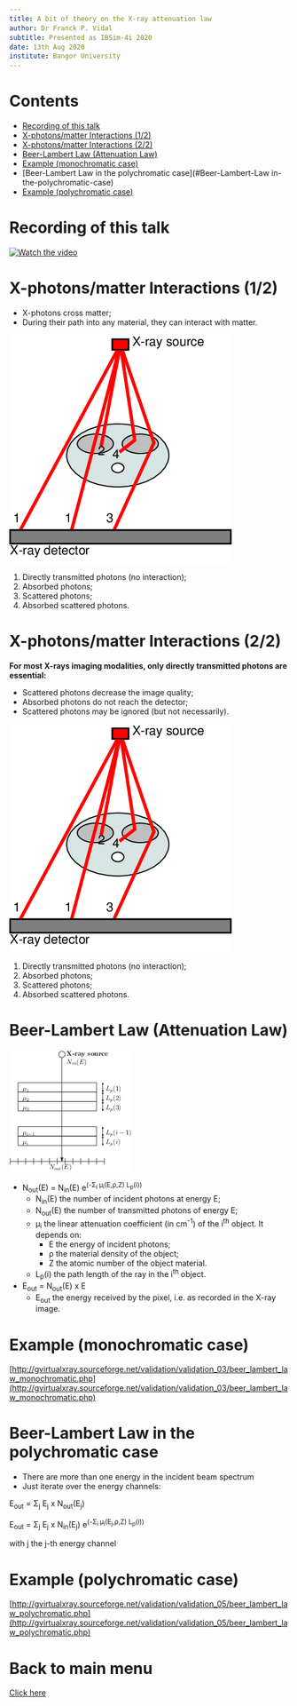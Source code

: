 ```yaml
---
title: A bit of theory on the X-ray attenuation law
author: Dr Franck P. Vidal
subtitle: Presented as IBSim-4i 2020
date: 13th Aug 2020
institute: Bangor University
---
```


# Contents

- [Recording of this talk](#Recording-of-this-talk)
- [X-photons/matter Interactions (1/2)](#X-photons-matter-Interactions-12)
- [X-photons/matter Interactions (2/2)](#X-photons-matter-Interactions-22)
- [Beer-Lambert Law (Attenuation Law)](#Beer-Lambert-Law-Attenuation-Law-)
- [Example (monochromatic case)](#Example-monochromatic-case-)
- [Beer-Lambert Law in the polychromatic case](#Beer-Lambert-Law in-the-polychromatic-case)
- [Example (polychromatic case)](#Example-polychromatic-case)

# Recording of this talk

[![Watch the video](https://img.youtube.com/vi/C9uglfLAm-g/0.jpg)](https://youtu.be/C9uglfLAm-g "A bit of theory on the X-ray attenuation law")


# X-photons/matter Interactions (1/2)

- X-photons cross matter;
- During their path into any material, they can interact with matter.

![*Illustration of X-ray photon/matter interaction*](img/interactions.png)

1. Directly transmitted photons (no interaction);
2. Absorbed photons;
3. Scattered photons;
4. Absorbed scattered photons.

# X-photons/matter Interactions (2/2)

**For most X-rays imaging modalities, only directly transmitted photons are essential:**

- Scattered photons decrease the image quality;
- Absorbed photons do not reach the detector;
- Scattered photons may be ignored (but not necessarily).

![*Illustration of X-ray photon/matter interaction*](img/interactions.png)

1. Directly transmitted photons (no interaction);
2. Absorbed photons;
3. Scattered photons;
4. Absorbed scattered photons.


# Beer-Lambert Law (Attenuation Law)


![*Illustration of the Beer-Lambert law*](img/attenuation.png)

- N<sub>out</sub>(E) = N<sub>in</sub>(E) e<sup>(-&Sigma;<sub>i</sub> &mu;<sub>i</sub>(E,&rho;,Z) L<sub>p</sub>(i))</sup>
  - N<sub>in</sub>(E) the number of incident photons at energy E;
  - N<sub>out</sub>(E) the number of transmitted photons of energy E;
  - &mu;<sub>i</sub> the linear attenuation coefficient (in cm<sup>-1</sup>) of the i<sup>th</sup> object. It depends on:
    - E the energy of incident photons;
    - &rho; the material density of the object;
    - Z the atomic number of the object material.
  - L<sub>p</sub>(i) the path length of the ray in the i<sup>th</sup> object.
- E<sub>out</sub> = N<sub>out</sub>(E) x E
  - E<sub>out</sub> the energy received by the pixel, i.e. as recorded in the X-ray image.

# Example (monochromatic case)

[http://gvirtualxray.sourceforge.net/validation/validation_03/beer_lambert_law_monochromatic.php](http://gvirtualxray.sourceforge.net/validation/validation_03/beer_lambert_law_monochromatic.php)

# Beer-Lambert Law in the polychromatic case

- There are more than one energy in the incident beam spectrum
- Just iterate over the energy channels:

E<sub>out</sub> = &Sigma;<sub>j</sub> E<sub>j</sub> x N<sub>out</sub>(E<sub>j</sub>)

E<sub>out</sub> = &Sigma;<sub>j</sub> E<sub>j</sub> x N<sub>in</sub>(E<sub>j</sub>) e<sup>(-&Sigma;<sub>i</sub> &mu;<sub>i</sub>(E<sub>j</sub>,&rho;,Z) L<sub>p</sub>(i))</sup>

with j the j-th energy channel


# Example (polychromatic case)

[http://gvirtualxray.sourceforge.net/validation/validation_05/beer_lambert_law_polychromatic.php](http://gvirtualxray.sourceforge.net/validation/validation_05/beer_lambert_law_polychromatic.php)

# Back to main menu

[Click here](../README.md)
